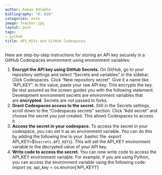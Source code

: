 ```yaml
---
author: Raman Adlakha
bibliography: "D:.bib"
categories: note
image: Teacher.jpg
layout: post
tags:
- github
title: API_KEYs and GitHub Codespaces
---
```


Here are step-by-step instructions for storing an API key securely in a
GitHub Codespaces environment using environment variables:

1.  **Encrypt the API key using GitHub Secrets.** On GitHub, go to your
    repository settings and select “Secrets and variables” in the
    sidebar. Click Codespaces. Click “New repository secret”. Give it a
    name like “API_KEY”. In the value, paste your raw API key. This
    encrypts the key. Be rest assured as the screen guides you with the
    following statement. Development environment secrets are environment
    variables that are **encrypted**. Secrets are not passed to forks.
2.  **Grant Codespaces access to the secret.** Still in the Secrets
    settings, scroll down to the “Codespaces secrets” section. Click
    “Add secret” and choose the secret you just created. This allows
    Codespaces to access it.
3.  **Access the secret in your codespace.** To access the secret in
    your codespace, you can set it as an environment variable. You can
    do this by adding the following line to your .bashrc file: export
    API_KEY=\$(`secrets.API_KEY1`). This will set the API_KEY
    environment variable to the decrypted value of your API key.
4.  **Write code to access the secret.** You can now write code to
    access the API_KEY environment variable. For example, if you are
    using Python, you can access the environment variable using the
    following code: import os; api_key = os.environ\[‘API_KEY1’\]
